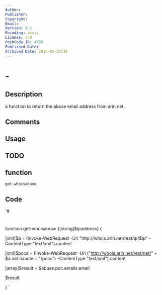 ```yaml
---
Author: 
Publisher: 
Copyright: 
Email: 
Version: 0.1
Encoding: ascii
License: cc0
PoshCode ID: 4793
Published Date: 
Archived Date: 2015-03-23t19
---
```


#  - 

## Description

a function to return the abuse email address from arin.net.

## Comments



## Usage



## TODO



## function

`get-whoisabuse`

## Code

`#
 #
 function get-whoisabuse ([string]$ipaddress)
 {
 
 [xml]$a = (Invoke-WebRequest -Uri "http://whois.arin.net/rest/ip/$ip" -ContentType "text/xml").content
 
 [xml]$pocs = (Invoke-WebRequest -Uri ("http://whois.arin.net/rest/net/" + $a.net.handle + "/pocs") -ContentType "text/xml").content
 
 
 [array]$result = $abuse.poc.emails.email
 
 $result
 
 }
`


